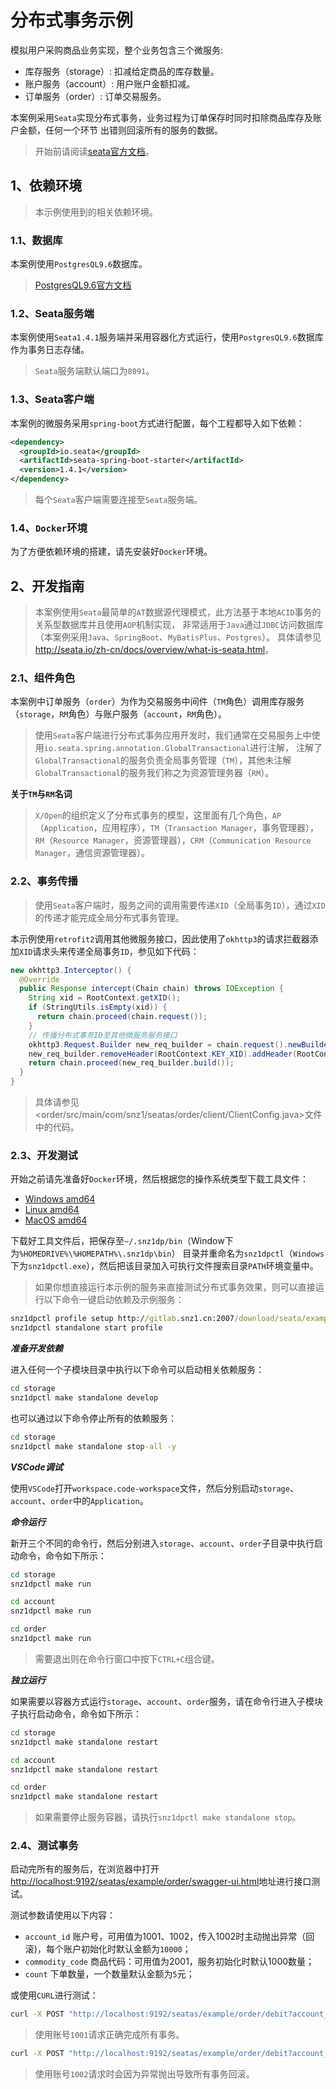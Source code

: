 # 分布式事务示例

模拟用户采购商品业务实现，整个业务包含三个微服务:

- 库存服务（storage）: 扣减给定商品的库存数量。
- 账户服务（account）: 用户账户金额扣减。
- 订单服务（order）: 订单交易服务。

本案例采用`Seata`实现分布式事务，业务过程为订单保存时同时扣除商品库存及账户金额，任何一个环节
出错则回滚所有的服务的数据。

> 开始前请阅读[seata官方文档](http://seata.io/zh-cn/docs/overview/what-is-seata.html)。

## 1、依赖环境

> 本示例使用到的相关依赖环境。

### 1.1、数据库

本案例使用`PostgresQL9.6`数据库。

> [PostgresQL9.6官方文档](https://www.postgresql.org/docs/9.6/index.html)

### 1.2、Seata服务端

本案例使用`Seata1.4.1`服务端并采用容器化方式运行，使用`PostgresQL9.6`数据库作为事务日志存储。

> `Seata`服务端默认端口为`8091`。

### 1.3、Seata客户端

本案例的微服务采用`spring-boot`方式进行配置，每个工程都导入如下依赖：

```xml
<dependency>
  <groupId>io.seata</groupId>
  <artifactId>seata-spring-boot-starter</artifactId>
  <version>1.4.1</version>
</dependency>
```

> 每个`Seata`客户端需要连接至`Seata`服务端。

### 1.4、`Docker`环境

为了方便依赖环境的搭建，请先安装好`Docker`环境。

## 2、开发指南

> 本案例使用`Seata`最简单的`AT`数据源代理模式，此方法基于本地`ACID`事务的关系型数据库并且使用`AOP`机制实现，
> 非常适用于`Java`通过`JDBC`访问数据库（本案例采用`Java`、`SpringBoot`、`MyBatisPlus`、`Postgres`）。
> 具体请参见<http://seata.io/zh-cn/docs/overview/what-is-seata.html>。

### 2.1、组件角色

本案例中订单服务（`order`）为作为交易服务中间件（`TM`角色）调用库存服务（`storage`，`RM`角色）与账户服务（`account`，`RM`角色）。

> 使用`Seata`客户端进行分布式事务应用开发时，我们通常在交易服务上中使用`io.seata.spring.annotation.GlobalTransactional`进行注解，
> 注解了`GlobalTransactional`的服务负责全局事务管理（`TM`），其他未注解`GlobalTransactional`的服务我们称之为资源管理务器（`RM`）。

**关于`TM`与`RM`名词**

> `X/Open`的组织定义了分布式事务的模型，这里面有几个角色，`AP`（`Application`，应用程序），`TM`（`Transaction Manager`，事务管理器），
> `RM`（`Resource Manager`，资源管理器），`CRM`（`Communication Resource Manager`，通信资源管理器）。

### 2.2、事务传播

> 使用`Seata`客户端时，服务之间的调用需要传递`XID`（全局事务`ID`），通过`XID`的传递才能完成全局分布式事务管理。

本示例使用`retrofit2`调用其他微服务接口，因此使用了`okhttp3`的请求拦截器添加`XID`请求头来传递全局事务`ID`，参见如下代码：

```java
new okhttp3.Interceptor() {
  @Override
  public Response intercept(Chain chain) throws IOException {
    String xid = RootContext.getXID();
    if (StringUtils.isEmpty(xid)) {
      return chain.proceed(chain.request());
    }
    // 传播分布式事务ID至其他微服务服务接口
    okhttp3.Request.Builder new_req_builder = chain.request().newBuilder();
    new_req_builder.removeHeader(RootContext.KEY_XID).addHeader(RootContext.KEY_XID, xid);
    return chain.proceed(new_req_builder.build());
  }
}
```

> 具体请参见<order/src/main/com/snz1/seatas/order/client/ClientConfig.java>文件中的代码。

### 2.3、开发测试

开始之前请先准备好`Docker`环境，然后根据您的操作系统类型下载工具文件：

- [Windows amd64](http://gitlab.snz1.cn:2007/download/snz1dp/snz1dpctl-windows-amd64.exe)
- [Linux amd64](http://gitlab.snz1.cn:2007/download/snz1dp/snz1dpctl-linux-amd64)
- [MacOS amd64](http://gitlab.snz1.cn:2007/download/snz1dp/snz1dpctl-darwin-amd64)

下载好工具文件后，把保存至`~/.snz1dp/bin`（Window下为`%HOMEDRIVE%\%HOMEPATH%\.snz1dp\bin`）
目录并重命名为`snz1dpctl`（`Windows`下为`snz1dpctl.exe`），然后把该目录加入可执行文件搜索目录`PATH`环境变量中。

> 如果你想直接运行本示例的服务来直接测试分布式事务效果，则可以直接运行以下命令一键启动依赖及示例服务：

```cmd
snz1dpctl profile setup http://gitlab.snz1.cn:2007/download/seata/example.yaml
snz1dpctl standalone start profile
```

***准备开发依赖***

进入任何一个子模块目录中执行以下命令可以启动相关依赖服务：

```cmd
cd storage
snz1dpctl make standalone develop
```

也可以通过以下命令停止所有的依赖服务：

```cmd
cd storage
snz1dpctl make standalone stop-all -y
```

***VSCode调试***

使用`VSCode`打开`workspace.code-workspace`文件，然后分别启动`storage`、`account`、`order`中的`Application`。

***命令运行***

新开三个不同的命令行，然后分别进入`storage`、`account`、`order`子目录中执行启动命令，命令如下所示：

```cmd
cd storage
snz1dpctl make run
```

```cmd
cd account
snz1dpctl make run
```

```cmd
cd order
snz1dpctl make run
```

> 需要退出则在命令行窗口中按下`CTRL+C`组合键。

***独立运行***

如果需要以容器方式运行`storage`、`account`、`order`服务，请在命令行进入子模块子执行启动命令，命令如下所示：

```cmd
cd storage
snz1dpctl make standalone restart
```

```cmd
cd account
snz1dpctl make standalone restart
```

```cmd
cd order
snz1dpctl make standalone restart
```

> 如果需要停止服务容器，请执行`snz1dpctl make standalone stop`。

### 2.4、测试事务

启动完所有的服务后，在浏览器中打开<http://localhost:9192/seatas/example/order/swagger-ui.html>地址进行接口测试。

测试参数请使用以下内容：

- `account_id` 账户号，可用值为1001、1002，传入1002时主动抛出异常（回滚)，每个账户初始化时默认金额为`10000`；
- `commodity_code` 商品代码：可用值为2001，服务初始化时默认1000数量；
- `count` 下单数量，一个数量默认金额为`5`元；

或使用`CURL`进行测试：

```cmd
curl -X POST "http://localhost:9192/seatas/example/order/debit?account_id=1001&commodity_code=2001&count=1"
```

> 使用账号`1001`请求正确完成所有事务。

```cmd
curl -X POST "http://localhost:9192/seatas/example/order/debit?account_id=1002&commodity_code=2001&count=1"
```

> 使用账号`1002`请求时会因为异常抛出导致所有事务回滚。
